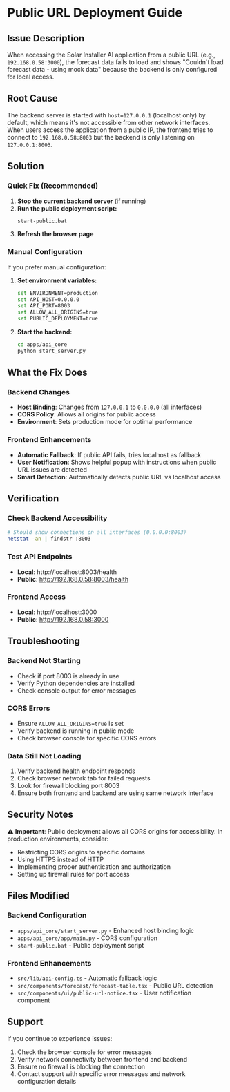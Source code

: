 # Public URL Deployment Guide

## Issue Description
When accessing the Solar Installer AI application from a public URL (e.g., `192.168.0.58:3000`), the forecast data fails to load and shows "Couldn't load forecast data - using mock data" because the backend is only configured for local access.

## Root Cause
The backend server is started with `host=127.0.0.1` (localhost only) by default, which means it's not accessible from other network interfaces. When users access the application from a public IP, the frontend tries to connect to `192.168.0.58:8003` but the backend is only listening on `127.0.0.1:8003`.

## Solution

### Quick Fix (Recommended)
1. **Stop the current backend server** (if running)
2. **Run the public deployment script:**
   ```bash
   start-public.bat
   ```
3. **Refresh the browser page**

### Manual Configuration
If you prefer manual configuration:

1. **Set environment variables:**
   ```bash
   set ENVIRONMENT=production
   set API_HOST=0.0.0.0
   set API_PORT=8003
   set ALLOW_ALL_ORIGINS=true
   set PUBLIC_DEPLOYMENT=true
   ```

2. **Start the backend:**
   ```bash
   cd apps/api_core
   python start_server.py
   ```

## What the Fix Does

### Backend Changes
- **Host Binding**: Changes from `127.0.0.1` to `0.0.0.0` (all interfaces)
- **CORS Policy**: Allows all origins for public access
- **Environment**: Sets production mode for optimal performance

### Frontend Enhancements
- **Automatic Fallback**: If public API fails, tries localhost as fallback
- **User Notification**: Shows helpful popup with instructions when public URL issues are detected
- **Smart Detection**: Automatically detects public URL vs localhost access

## Verification

### Check Backend Accessibility
```bash
# Should show connections on all interfaces (0.0.0.0:8003)
netstat -an | findstr :8003
```

### Test API Endpoints
- **Local**: http://localhost:8003/health
- **Public**: http://192.168.0.58:8003/health

### Frontend Access
- **Local**: http://localhost:3000
- **Public**: http://192.168.0.58:3000

## Troubleshooting

### Backend Not Starting
- Check if port 8003 is already in use
- Verify Python dependencies are installed
- Check console output for error messages

### CORS Errors
- Ensure `ALLOW_ALL_ORIGINS=true` is set
- Verify backend is running in public mode
- Check browser console for specific CORS errors

### Data Still Not Loading
1. Verify backend health endpoint responds
2. Check browser network tab for failed requests
3. Look for firewall blocking port 8003
4. Ensure both frontend and backend are using same network interface

## Security Notes

⚠️ **Important**: Public deployment allows all CORS origins for accessibility. In production environments, consider:
- Restricting CORS origins to specific domains
- Using HTTPS instead of HTTP
- Implementing proper authentication and authorization
- Setting up firewall rules for port access

## Files Modified

### Backend Configuration
- `apps/api_core/start_server.py` - Enhanced host binding logic
- `apps/api_core/app/main.py` - CORS configuration
- `start-public.bat` - Public deployment script

### Frontend Enhancements
- `src/lib/api-config.ts` - Automatic fallback logic
- `src/components/forecast/forecast-table.tsx` - Public URL detection
- `src/components/ui/public-url-notice.tsx` - User notification component

## Support

If you continue to experience issues:
1. Check the browser console for error messages
2. Verify network connectivity between frontend and backend
3. Ensure no firewall is blocking the connection
4. Contact support with specific error messages and network configuration details
